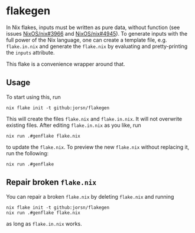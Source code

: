 # flakegen

In Nix flakes, inputs must be written as pure data, without function
(see issues [NixOS/nix#3966](https://github.com/NixOS/nix/issues/3966)
and [NixOS/nix#4945](https://github.com/NixOS/nix/issues/4945)).
To generate inputs with the full power of the Nix language,
one can create a template file, e.g. `flake.in.nix` and generate the
`flake.nix` by evaluating and pretty-printing the `inputs` attribute.

This flake is a convenience wrapper around that.


## Usage

To start using this, run
```
nix flake init -t github:jorsn/flakegen
```

This will create the files `flake.nix` and `flake.in.nix`.
It will not overwrite existing files.
After editing `flake.in.nix` as you like, run
```
nix run .#genflake flake.nix
```
to update the `flake.nix`.
To preview the new `flake.nix` without replacing it, run the following:
```
nix run .#genflake
```


## Repair broken `flake.nix`

You can repair a broken `flake.nix` by
deleting `flake.nix` and running
```
nix flake init -t github:jorsn/flakegen
nix run .#genflake flake.nix
```
as long as `flake.in.nix` works.
